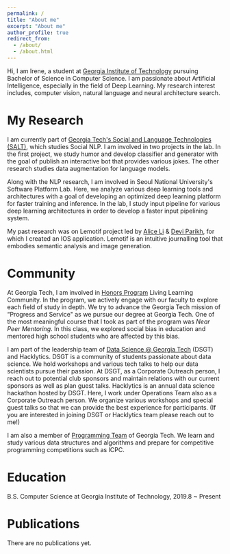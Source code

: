 ```yaml
---
permalink: /
title: "About me"
excerpt: "About me"
author_profile: true
redirect_from: 
  - /about/
  - /about.html
---
```


Hi, I am Irene, a student at [Georgia Institute of Technology](https://www.gatech.edu/) pursuing Bachelor of Science in Computer Science. I am passionate about Artificial Intelligence, especially in the field of Deep Learning.  My research interest includes, computer vision, natural language and neural architecture search. 

My Research
======
I am currently part of [Georgia Tech's Social and Language Technologies (SALT)](https://www.cc.gatech.edu/~dyang888/group.html), which studies Social NLP. I am involved in two projects in the lab. In the first project, we study humor and develop classifier and generator with the goal of publish an interactive bot that provides various jokes. The other research studies data augmentation for language models.

Along with the NLP research, I am involved in Seoul National University's Software Platform Lab. Here, we analyze various deep learning tools and architectures with a goal of developing an optimized deep learning platform for faster training and inference. In the lab, I study input pipeline for various deep learning architectures in order to develop a faster input pipelining system.

My past research was on Lemotif project led by [Alice Li](mailto:xaliceli@gmail.com) & [Devi Parikh](mailto:deviparikh@gmail.com), for which I created an IOS application.  Lemotif is an intuitive journalling tool that embodies semantic analysis and image generation.

Community
======
At Georgia Tech, I am involved in [Honors Program](http://www.honorsprogram.gatech.edu/) Living Learning Community. In the program, we  actively engage with our faculty to explore each field of study in depth. We try to advance the Georgia Tech mission of “Progress and Service" as we pursue our degree at Georgia Tech. One of the most meaningful course that I took as part of the program was *Near Peer Mentoring*. In this class, we explored social bias in education and mentored high school students who are affected by this bias.

I am part of the leadership team of [Data Science @ Georgia Tech](https://datasciencegt.org/) (DSGT) and Hacklytics. DSGT is a community of students passionate about data science. We hold workshops and various tech talks to help our data scientists pursue their passion. At DSGT, as a Corporate Outreach person, I reach out to potential club sponsors and maintain relations with our current sponsors as well as plan guest talks. Hacklytics is an annual data science hackathon hosted by DSGT. Here, I work under Operations Team also as a Corporate Outreach person. We  organize various workshops and special guest talks so that we can provide the best experience for participants. (If you are interested in joining DSGT or Hacklytics team please reach out to me!)

I am also a member of [Programming Team](http://programmingteam.cc.gatech.edu/) of Georgia Tech. We learn and study various data structures and algorithms and prepare for competitive programming competitions such as ICPC. 


Education
======
B.S. Computer Science at Georgia Institute of Technology, 2019.8 ~ Present


Publications
======
There are no publications yet.